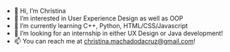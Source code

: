 - 👋 Hi, I’m Christina
- 👀 I’m interested in User Experience Design as well as OOP
- 🌱 I’m currently learning C++, Python, HTML/CSS/Javascript
- 💞️ I’m looking for an internship in either UX Design or Java development!
- 📫 You can reach me at christina.machadodacruz@gmail.com!

<!---
ChristinaMachadodacruz/ChristinaMachadodacruz is a ✨ special ✨ repository because its `README.md` (this file) appears on your GitHub profile.
You can click the Preview link to take a look at your changes.
--->
